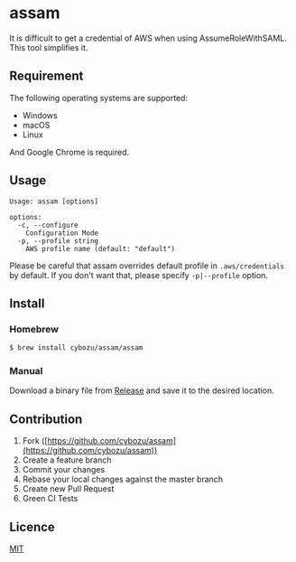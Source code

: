 assam
====

It is difficult to get a credential of AWS when using AssumeRoleWithSAML. This tool simplifies it.

## Requirement

The following operating systems are supported:

- Windows
- macOS
- Linux

And Google Chrome is required.

## Usage

```
Usage: assam [options]

options:
  -c, --configure
    Configuration Mode
  -p, --profile string
    AWS profile name (default: "default")
```

Please be careful that assam overrides default profile in `.aws/credentials` by default.
If you don't want that, please specify `-p|--profile` option.

## Install

### Homebrew

```bash
$ brew install cybozu/assam/assam
```

### Manual

Download a binary file from [Release](https://github.com/cybozu/assam/releases) and save it to the desired location.

## Contribution

1. Fork ([https://github.com/cybozu/assam](https://github.com/cybozu/assam))
2. Create a feature branch
3. Commit your changes
4. Rebase your local changes against the master branch
5. Create new Pull Request
6. Green CI Tests

## Licence

[MIT](https://github.com/cybozu/assam/blob/master/LICENSE)
